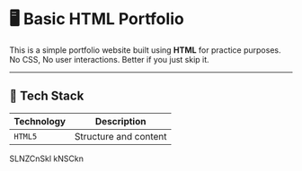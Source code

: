 # 🖥️ Basic HTML Portfolio

This is a simple portfolio website built using **HTML** for practice purposes. No CSS, No user interactions. Better if you just skip it.

---

## 🧰 Tech Stack

| Technology | Description               |
|------------|---------------------------|
| `HTML5`    | Structure and content     |
SLNZCnSkl kNSCkn
